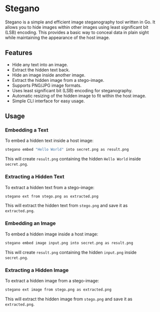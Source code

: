 # Stegano

Stegano is a simple and efficient image steganography tool written in Go. It allows you to hide images within other images using least significant bit (LSB) encoding. This provides a basic way to conceal data in plain sight while maintaining the appearance of the host image.

## Features
- Hide any text into an image.
- Extract the hidden text back.
- Hide an image inside another image.
- Extract the hidden image from a stego-image.
- Supports PNG/JPG image formats.
- Uses least significant bit (LSB) encoding for steganography.
- Automatic resizing of the hidden image to fit within the host image.
- Simple CLI interface for easy usage.

## Usage
### Embedding a Text
To embed a hidden text inside a host image:
```sh
stegano embed "Hello World" into secret.png as result.png
```
This will create `result.png` containing the hidden `Hello World` inside `secret.png`.

### Extracting a Hidden Text
To extract a hidden text from a stego-image:
```sh
stegano ext from stego.png as extracted.png
```
This will extract the hidden text from `stego.png` and save it as `extracted.png`.


### Embedding an Image
To embed a hidden image inside a host image:
```sh
stegano embed image input.png into secret.png as result.png
```
This will create `result.png` containing the hidden `input.png` inside `secret.png`.

### Extracting a Hidden Image
To extract a hidden image from a stego-image:
```sh
stegano ext image from stego.png as extracted.png
```
This will extract the hidden image from `stego.png` and save it as `extracted.png`.
